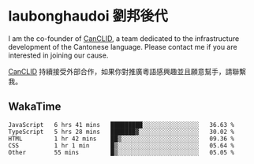 # laubonghaudoi 劉邦後代

I am the co-founder of [CanCLID](https://github.com/CanCLID), a team dedicated to the infrastructure development of the Cantonese language. Please contact me if you are interested in joining our cause.

[CanCLID](https://github.com/CanCLID) 持續接受外部合作，如果你對推廣粵語感興趣並且願意幫手，請聯繫我。


## WakaTime

<!--START_SECTION:waka-->
```text
JavaScript   6 hrs 41 mins   █████████░░░░░░░░░░░░░░░░   36.63 % 
TypeScript   5 hrs 28 mins   ███████▓░░░░░░░░░░░░░░░░░   30.02 % 
HTML         1 hr 42 mins    ██▒░░░░░░░░░░░░░░░░░░░░░░   09.36 % 
CSS          1 hr 1 min      █▒░░░░░░░░░░░░░░░░░░░░░░░   05.64 % 
Other        55 mins         █▒░░░░░░░░░░░░░░░░░░░░░░░   05.05 % 
```
<!--END_SECTION:waka-->
